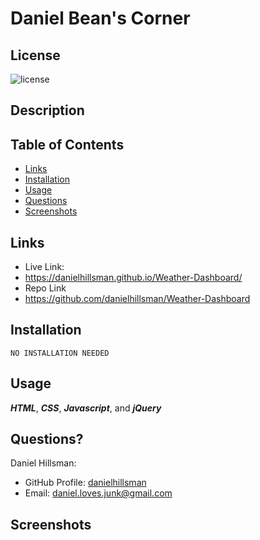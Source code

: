 # Daniel Bean's Corner

  ## License

  ![license](https://img.shields.io/static/v1?label=license&message=LABD&color=success)
  
  ## Description
  
  ## Table of Contents
  
  * [Links](#links)
  * [Installation](#installation)
  * [Usage](#usage)
  * [Questions](#questions)
  * [Screenshots](#screenshots)

  ## Links
  * Live Link:
  * https://danielhillsman.github.io/Weather-Dashboard/
  * Repo Link
  * https://github.com/danielhillsman/Weather-Dashboard
  
  ## Installation
  ````
  NO INSTALLATION NEEDED
  ````

    
  ## Usage
  
  ***HTML***, ***CSS***, ***Javascript***, and ***jQuery***
  

  ## Questions?

Daniel Hillsman: 
  * GitHub Profile: [danielhillsman](https://github.com/danielhillsman)
  * Email: daniel.loves.junk@gmail.com

  ## Screenshots

